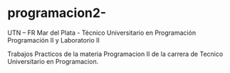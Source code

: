 # programacion2-

UTN – FR Mar del Plata - Técnico Universitario en Programación
Programación II y Laboratorio II

Trabajos Practicos de la materia Programacion II de la carrera de Tecnico Universitario en Programacion.
